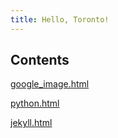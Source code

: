 ```yaml
---
title: Hello, Toronto!
---
```

## Contents  ##



 [google_image.html](google_image.html)

 [python.html](python.html)

 [jekyll.html](jekyll.html)

 
